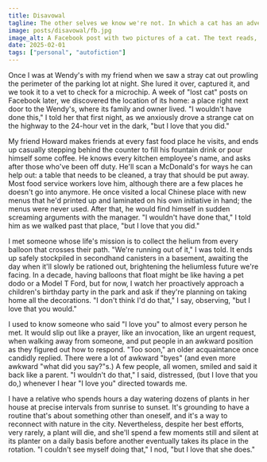 ```yaml
---
title: Disavowal
tagline: The other selves we know we're not. In which a cat has an adventure. With apologies to Jonathan Goldstein and Christopher Boucher.
image: posts/disavowal/fb.jpg
image_alt: A Facebook post with two pictures of a cat. The text reads, "This small, vocal black and white male cat was found in the Wendy's parking lot in Canton two days ago. He had a collar on but is not microchipped. Does anyone recognize him?"
date: 2025-02-01
tags: ["personal", "autofiction"]
---
```


Once I was at Wendy's with my friend when we saw a stray cat out prowling the perimeter of the parking lot at night. She lured it over, captured it, and we took it to a vet to check for a microchip. A week of "lost cat" posts on Facebook later, we discovered the location of its home: a place right next door to the Wendy's, where its family and owner lived. "I wouldn't have done this," I told her that first night, as we anxiously drove a strange cat on the highway to the 24-hour vet in the dark, "but I love that you did."

<!-- more -->

My friend Howard makes friends at every fast food place he visits, and ends up casually stepping behind the counter to fill his fountain drink or pour himself some coffee. He knows every kitchen employee's name, and asks after those who've been off duty. He'll scan a McDonald's for ways he can help out: a table that needs to be cleaned, a tray that should be put away. Most food service workers love him, although there are a few places he doesn't go into anymore. He once visited a local Chinese place with new menus that he'd printed up and laminated on his own initiative in hand; the menus were never used. After that, he would find himself in sudden screaming arguments with the manager. "I wouldn't have done that," I told him as we walked past that place, "but I love that you did."

I met someone whose life's mission is to collect the helium from every balloon that crosses their path. "We're running out of it," I was told. It ends up safely stockpiled in secondhand canisters in a basement, awaiting the day when it'll slowly be rationed out, brightening the heliumless future we're facing. In a decade, having balloons that float might be like having a pet dodo or a Model T Ford, but for now, I watch her proactively approach a children's birthday party in the park and ask if they're planning on taking home all the decorations. "I don't think I'd do that," I say, observing, "but I love that you would."

I used to know someone who said "I love you" to almost every person he met. It would slip out like a prayer, like an invocation, like an urgent request, when walking away from someone, and put people in an awkward position as they figured out how to respond. "Too soon," an older acquaintance once candidly replied. There were a lot of awkward "byes" (and even more awkward "what did you say?"s.) A few people, all women, smiled and said it back like a parent. "I wouldn't do that," I said, distressed, (but I love that you do,) whenever I hear "I love you" directed towards me.

I have a relative who spends hours a day watering dozens of plants in her house at precise intervals from sunrise to sunset. It's grounding to have a routine that's about something other than oneself, and it's a way to reconnect with nature in the city. Nevertheless, despite her best efforts, very rarely, a plant will die, and she'll spend a few moments still and silent at its planter on a daily basis before another eventually takes its place in the rotation. "I couldn't see myself doing that," I nod, "but I love that she does."
